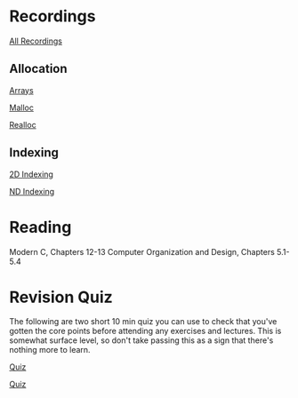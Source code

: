 # Recordings

[All Recordings](https://sid.erda.dk/sharelink/f5yJfyw8hk)

## Allocation

[Arrays](https://sid.erda.dk/share_redirect/fdqQvrKQ46)

[Malloc](https://sid.erda.dk/share_redirect/FYdrnlOMuP)

[Realloc](https://sid.erda.dk/share_redirect/b4517pOznV)

## Indexing

[2D Indexing](https://sid.erda.dk/share_redirect/Dvco4XvVRw)

[ND Indexing](https://sid.erda.dk/share_redirect/fdKgVyBxa7)

# Reading

Modern C, Chapters 12-13
Computer Organization and Design, Chapters 5.1-5.4 

# Revision Quiz

The following are two short 10 min quiz you can use to check that you've gotten
the core points before attending any exercises and lectures. This is somewhat
surface level, so don't take passing this as a sign that there's nothing more
to learn.

[Quiz](https://absalon.ku.dk/courses/85611/quizzes/109966)

[Quiz](https://absalon.ku.dk/courses/85611/quizzes/109967)